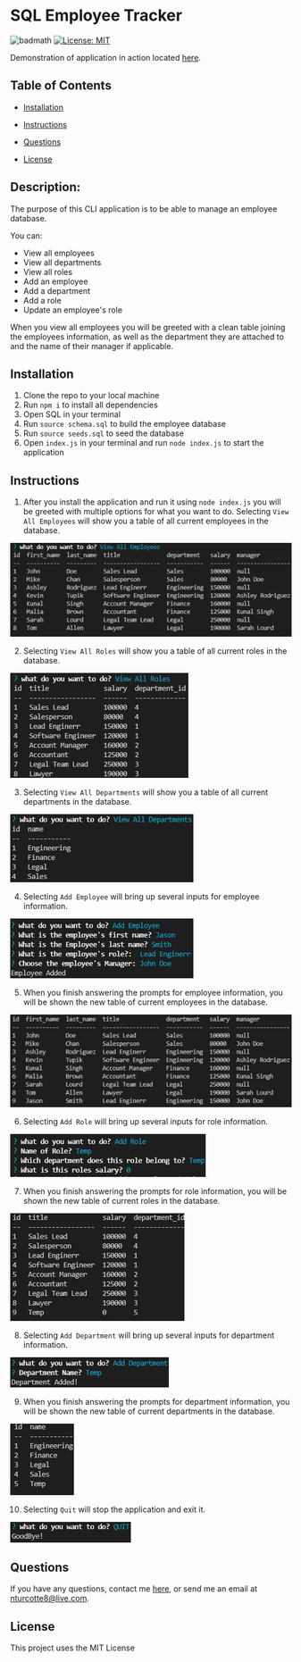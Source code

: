 # SQL Employee Tracker
![badmath](https://img.shields.io/github/repo-size/TheHebi/sql-employee-tracker)
[![License: MIT](https://img.shields.io/badge/License-MIT-yellow.svg)](https://opensource.org/licenses/MIT)

Demonstration of application in action located <a href="https://www.youtube.com/watch?v=JdLfQKYftWg">here</a>.


## Table of Contents
* [Installation](#installation)
* [Instructions](#instructions)

* [Questions](#questions)
* [License](#license)

## Description:
The purpose of this CLI application is to be able to manage an employee database. 

You can:
    
* View all employees
* View all departments
* View all roles
* Add an employee
* Add a department
* Add a role
* Update an employee's role

When you view all employees you will be greeted with a clean table joining the employees information, as well as the department they are attached to and the name of their manager if applicable.

## Installation
1. Clone the repo to your local machine
2. Run `npm i` to install all dependencies
3. Open SQL in your terminal
4. Run `source schema.sql` to build the employee database
5. Run `source seeds.sql` to seed the database
6. Open `index.js` in your terminal and run `node index.js` to start the application

## Instructions
1. After you install the application and run it using `node index.js` you will be greeted with multiple options for what you want to do. Selecting `View All Employees` will show you a table of all current employees in the database.

![view all employees](./images/view-all-employees.png)

2. Selecting `View All Roles` will show you a table of all current roles in the database.

![view all roles](./images/view-all-roles.png)

3. Selecting `View All Departments` will show you a table of all current departments in the database.

![view all departments](./images/view-all-departments.png)

4. Selecting `Add Employee` will bring up several inputs for employee information.

![add employee](./images/add-employee.png)

5. When you finish answering the prompts for employee information, you will be shown the new table of current employees in the database.

![added employee](./images/added-employee.png)

6. Selecting `Add Role` will bring up several inputs for role information.

![add role](./images/add-role.png)

7. When you finish answering the prompts for role information, you will be shown the new table of current roles in the database.

![added role](./images/added-role.png)

8. Selecting `Add Department` will bring up several inputs for department information.

![add department](./images/add-department.png)

9. When you finish answering the prompts for department information, you will be shown the new table of current departments in the database.

![added department](./images/added-department.png)

10. Selecting `Quit` will stop the application and exit it.

![quit application](./images/quit-application.png)


## Questions
If you have any questions, contact me <a href="https://github.com/TheHebi" target="_blank">here</a>, or send me an email at nturcotte8@live.com.

## License 
 This project uses the MIT License
